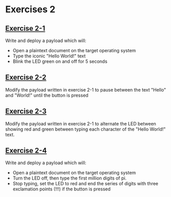 # Exercises 2
## [Exercise 2-1](https://github.com/shadyenapp/SinkingTheRubberDucky/blob/main/Exercises/Exercise%202/Exercise%202-1.txt)
Write and deploy a payload which will:
* Open a plaintext document on the target operating system
* Type the iconic "Hello World!" text
* Blink the LED green on and off for 5 seconds

## [Exercise 2-2](https://github.com/shadyenapp/SinkingTheRubberDucky/blob/main/Exercises/Exercise%202/Exercise%202-2.txt)
Modify the payload written in exercise 2-1 to pause between the text "Hello" and "World!" until the button is pressed
## [Exercise 2-3](https://github.com/shadyenapp/SinkingTheRubberDucky/blob/main/Exercises/Exercise%202/Exercise%202-3.txt)
Modify the payload written in exercise 2-1 to alternate the LED between showing red and green between typing each character of the "Hello World!" text.
## [Exercise 2-4](https://github.com/shadyenapp/SinkingTheRubberDucky/blob/main/Exercises/Exercise%202/Exercise%202-4.txt)
Write and deploy a payload which will:
* Open a plaintext document on the target operating system
* Turn the LED off, then type the first million digits of pi.
* Stop typing, set the LED to red and end the series of digits with three exclamation points (!!!) if the button is pressed
